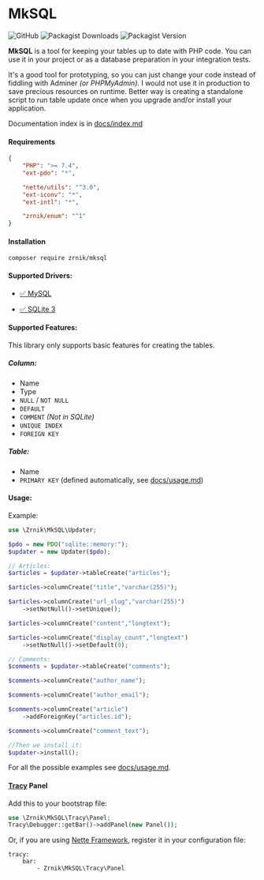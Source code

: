 # MkSQL
![GitHub](https://img.shields.io/github/license/zrnik/mksql)
![Packagist Downloads](https://img.shields.io/packagist/dm/zrnik/mksql)
![Packagist Version](https://img.shields.io/packagist/v/zrnik/mksql)  

**MkSQL** is a tool for keeping your tables up to date with PHP code. 
You can use it in your project or as a database preparation in 
your integration tests.

It's a good tool for prototyping, so you can just change your code instead
of fiddling with Adminer *(or PHPMyAdmin)*. I would not use it in production 
to save precious resources on runtime. Better way is creating a standalone 
script to run table update once when you upgrade and/or install your 
application.

Documentation index is in [docs/index.md](docs/index.md)

#### Requirements
```json 
{
    "PHP": ">= 7.4",
    "ext-pdo": "*",

    "nette/utils": "^3.0",
    "ext-iconv": "*",
    "ext-intl": "*",

    "zrnik/enum": "^1"
}
```

#### Installation

`composer require zrnik/mksql`

#### Supported Drivers: 

- [✅ MySQL](https://www.mysql.com)

- [✅ SQLite 3](https://www.sqlite.org/index.html) 

#### Supported Features: 

This library only supports basic features for creating the tables.

##### Column:

- Name
- Type
- `NULL` / `NOT NULL`
- `DEFAULT`
- `COMMENT` *(Not in SQLite)*
- `UNIQUE INDEX`
- `FOREIGN KEY`

##### Table:

- Name
- `PRIMARY KEY` (defined automatically, see [docs/usage.md](docs/usage.md))

#### Usage: 

Example: 
```php
use \Zrnik\MkSQL\Updater;

$pdo = new PDO("sqlite::memory:");
$updater = new Updater($pdo);

// Articles:
$articles = $updater->tableCreate("articles");

$articles->columnCreate("title","varchar(255)");

$articles->columnCreate("url_slug","varchar(255)")
    ->setNotNull()->setUnique();

$articles->columnCreate("content","longtext");

$articles->columnCreate("display_count","longtext")
    ->setNotNull()->setDefault(0);

// Comments:
$comments = $updater->tableCreate("comments");

$comments->columnCreate("author_name");

$comments->columnCreate("author_email");

$comments->columnCreate("article")
    ->addForeignKey("articles.id");

$comments->columnCreate("comment_text");

//Then we install it:
$updater->install();
```

For all the possible examples see [docs/usage.md](docs/usage.md).


    
#### [Tracy](https://tracy.nette.org/en/) Panel

Add this to your bootstrap file:
```php
use \Zrnik\MkSQL\Tracy\Panel;
Tracy\Debugger::getBar()->addPanel(new Panel());
```

Or, if you are using [Nette Framework](https://nette.org/en/), 
register it in your configuration file:

```neon
tracy: 
    bar: 
        - Zrnik\MkSQL\Tracy\Panel
```
